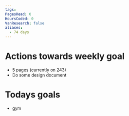 ```yaml
---
tags: 
PagesRead: 0
HoursCoded: 0
VanResearch: false
aliases:
  - 74 days
---
```

# Actions towards weekly goal
- 5 pages (currently on 243)
- Do some design document
# Todays goals
- gym